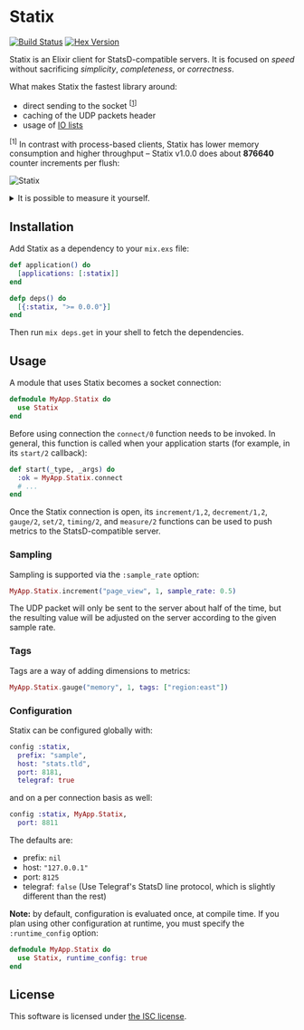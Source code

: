 # Statix

[![Build Status](https://travis-ci.org/lexmag/statix.svg)](https://travis-ci.org/lexmag/statix)
[![Hex Version](https://img.shields.io/hexpm/v/statix.svg "Hex Version")](https://hex.pm/packages/statix)

Statix is an Elixir client for StatsD-compatible servers.
It is focused on _speed_ without sacrificing _simplicity_, _completeness_, or _correctness_.

What makes Statix the fastest library around:

  * direct sending to the socket <sup>[[1](#direct-sending)]</sup>
  * caching of the UDP packets header
  * usage of [IO lists](http://jlouisramblings.blogspot.se/2013/07/problematic-traits-in-erlang.html)

<sup><a name="direct-sending"></a>[1]</sup> In contrast with process-based clients, Statix has lower memory consumption and higher throughput – Statix v1.0.0 does about __876640__ counter increments per flush:

![Statix](https://www.dropbox.com/s/uijh5i8qgzmd11a/statix-v1.0.0.png?raw=1)

<details>
  <summary>It is possible to measure it yourself.</summary>

  ```elixir
  for _ <- 1..10_000 do
    Task.start(fn ->
      for _ <- 1..10_000 do
        StatixSample.increment("sample", 1)
      end
    end)
  end
  ```

  Make sure you have StatsD server running to get more realistic results.

</details>

## Installation

Add Statix as a dependency to your `mix.exs` file:

```elixir
def application() do
  [applications: [:statix]]
end

defp deps() do
  [{:statix, ">= 0.0.0"}]
end
```

Then run `mix deps.get` in your shell to fetch the dependencies.

## Usage

A module that uses Statix becomes a socket connection:

```elixir
defmodule MyApp.Statix do
  use Statix
end
```

Before using connection the `connect/0` function needs to be invoked.
In general, this function is called when your application starts (for example, in its `start/2` callback):

```elixir
def start(_type, _args) do
  :ok = MyApp.Statix.connect
  # ...
end
```

Once the Statix connection is open, its `increment/1,2`, `decrement/1,2`, `gauge/2`, `set/2`, `timing/2`, and `measure/2` functions can be used to push metrics to the StatsD-compatible server.

### Sampling

Sampling is supported via the `:sample_rate` option:

```elixir
MyApp.Statix.increment("page_view", 1, sample_rate: 0.5)
```

The UDP packet will only be sent to the server about half of the time,
but the resulting value will be adjusted on the server according to the given sample rate.

### Tags

Tags are a way of adding dimensions to metrics:

```elixir
MyApp.Statix.gauge("memory", 1, tags: ["region:east"])
```

### Configuration

Statix can be configured globally with:

```elixir
config :statix,
  prefix: "sample",
  host: "stats.tld",
  port: 8181,
  telegraf: true
```

and on a per connection basis as well:

```elixir
config :statix, MyApp.Statix,
  port: 8811
```

The defaults are:

* prefix: `nil`
* host: `"127.0.0.1"`
* port: `8125`
* telegraf: `false` (Use Telegraf's StatsD line protocol, which is slightly different than the rest)

__Note:__ by default, configuration is evaluated once, at compile time.
If you plan using other configuration at runtime, you must specify the `:runtime_config` option:

```elixir
defmodule MyApp.Statix do
  use Statix, runtime_config: true
end
```

## License

This software is licensed under [the ISC license](LICENSE).
